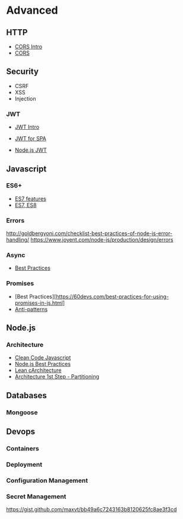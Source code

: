 # Advanced

## HTTP

- [CORS Intro](https://www.html5rocks.com/en/tutorials/cors/)
- [CORS](https://developer.mozilla.org/en-US/docs/Web/HTTP/CORS)


## Security

- CSRF
- XSS
- Injection


### JWT

- [JWT Intro](https://jwt.io/introduction/)
- [JWT for SPA](https://stormpath.com/blog/token-auth-spa)

- [Node.js JWT](http://self-issued.info/docs/draft-ietf-oauth-json-web-token.html)


## Javascript


### ES6+

- [ES7 features](http://kangax.github.io/compat-table/es2016plus/)
- [ES7, ES8](http://exploringjs.com/es2018-es2019/)


### Errors

http://goldbergyoni.com/checklist-best-practices-of-node-js-error-handling/
https://www.joyent.com/node-js/production/design/errors


### Async

- [Best Practices](https://nemethgergely.com/async-function-best-practices/)


### Promises

- [Best Practices][https://60devs.com/best-practices-for-using-promises-in-js.html]
- [Anti-patterns](https://hackernoon.com/javascript-promises-best-practices-anti-patterns-b32309f65551)


## Node.js


### Architecture

- [Clean Code Javascript](https://github.com/ryanmcdermott/clean-code-javascript)
- [Node.js Best Practices](https://blog.codeminer42.com/nodejs-and-good-practices-354e7d763626)
- [Lean cArchitecture](https://herbertograca.com/category/development/book-notes/lean-architecture-by-james-coplien-and-gertrud-bjornvig/)
- [Architecture 1st Step - Partitioning](https://herbertograca.com/2017/03/06/architecture-1st-design-step-partitioning/#more-7827)

## Databases


### Mongoose



## Devops


### Containers


### Deployment


### Configuration Management


### Secret Management

https://gist.github.com/maxvt/bb49a6c7243163b8120625fc8ae3f3cd
